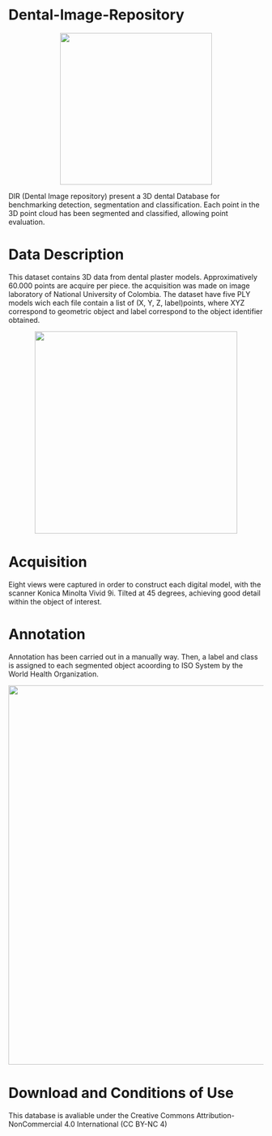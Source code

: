 # Dental-Image-Repository

<p align="center">
  <img src="https://www.overleaf.com/docs/13299435zzssrgxfhypq/atts/75200830)" width="300"/>
</p>


DIR (Dental Image repository)  present a 3D dental Database for benchmarking detection, segmentation and classification. Each point in the 3D point cloud has been segmented and classified, allowing point evaluation.
#  Data Description
This dataset contains 3D data from dental plaster models. Approximatively 60.000 points are acquire per piece. the acquisition was made on image laboratory of National University of Colombia. The dataset have five PLY models wich each file contain a list of (X, Y, Z, label)points, where XYZ correspond to geometric object and label correspond to the object identifier obtained.

<p align="center">
  <img src="https://www.overleaf.com/docs/13299435zzssrgxfhypq/atts/77927211)" width="400"/>
</p>


#  Acquisition
Eight views were captured in order to construct each digital model, with the scanner Konica Minolta Vivid 9i. Tilted at 45 degrees, achieving good detail within the object of interest.
# Annotation
Annotation has been carried out in a manually way. Then, a label and class is assigned to each segmented object acoording to ISO System by the World Health Organization.

<p align="center">
  <img src="https://www.overleaf.com/docs/13299435zzssrgxfhypq/atts/72956464)"  width="750"/>
</p>


#  Download and Conditions of Use 
This database is avaliable under the Creative Commons Attribution-NonCommercial 4.0 International (CC BY-NC 4)
